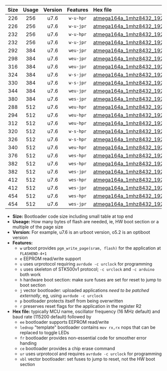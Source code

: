 |Size|Usage|Version|Features|Hex file|
|:-:|:-:|:-:|:-:|:--|
|226|256|u7.6|`w-u-hpr`|[atmega164a_1mhz8432_19200bps_ur.hex](https://raw.githubusercontent.com/stefanrueger/urboot/main/atmega164a_1mhz8432_19200bps_ur.hex)|
|226|256|u7.6|`w-u-jpr`|[atmega164a_1mhz8432_19200bps_ur_vbl.hex](https://raw.githubusercontent.com/stefanrueger/urboot/main/atmega164a_1mhz8432_19200bps_ur_vbl.hex)|
|232|256|u7.6|`w-u-hpr`|[atmega164a_1mhz8432_19200bps_lednop_ur.hex](https://raw.githubusercontent.com/stefanrueger/urboot/main/atmega164a_1mhz8432_19200bps_lednop_ur.hex)|
|232|256|u7.6|`w-u-jpr`|[atmega164a_1mhz8432_19200bps_lednop_ur_vbl.hex](https://raw.githubusercontent.com/stefanrueger/urboot/main/atmega164a_1mhz8432_19200bps_lednop_ur_vbl.hex)|
|292|384|u7.6|`weu-jpr`|[atmega164a_1mhz8432_19200bps_ee_ur_vbl.hex](https://raw.githubusercontent.com/stefanrueger/urboot/main/atmega164a_1mhz8432_19200bps_ee_ur_vbl.hex)|
|298|384|u7.6|`weu-jpr`|[atmega164a_1mhz8432_19200bps_ee_lednop_ur_vbl.hex](https://raw.githubusercontent.com/stefanrueger/urboot/main/atmega164a_1mhz8432_19200bps_ee_lednop_ur_vbl.hex)|
|316|384|u7.6|`weu-jpr`|[atmega164a_1mhz8432_19200bps_ee_lednop_fr_ur_vbl.hex](https://raw.githubusercontent.com/stefanrueger/urboot/main/atmega164a_1mhz8432_19200bps_ee_lednop_fr_ur_vbl.hex)|
|324|384|u7.6|`w-s-jpr`|[atmega164a_1mhz8432_19200bps_vbl.hex](https://raw.githubusercontent.com/stefanrueger/urboot/main/atmega164a_1mhz8432_19200bps_vbl.hex)|
|330|384|u7.6|`w-s-jpr`|[atmega164a_1mhz8432_19200bps_lednop_vbl.hex](https://raw.githubusercontent.com/stefanrueger/urboot/main/atmega164a_1mhz8432_19200bps_lednop_vbl.hex)|
|344|384|u7.6|`weu-jpr`|[atmega164a_1mhz8432_19200bps_ee_lednop_fr_ce_ur_vbl.hex](https://raw.githubusercontent.com/stefanrueger/urboot/main/atmega164a_1mhz8432_19200bps_ee_lednop_fr_ce_ur_vbl.hex)|
|380|384|u7.6|`wes-jpr`|[atmega164a_1mhz8432_19200bps_ee_vbl.hex](https://raw.githubusercontent.com/stefanrueger/urboot/main/atmega164a_1mhz8432_19200bps_ee_vbl.hex)|
|288|512|u7.6|`weu-hpr`|[atmega164a_1mhz8432_19200bps_ee_ur.hex](https://raw.githubusercontent.com/stefanrueger/urboot/main/atmega164a_1mhz8432_19200bps_ee_ur.hex)|
|294|512|u7.6|`weu-hpr`|[atmega164a_1mhz8432_19200bps_ee_lednop_ur.hex](https://raw.githubusercontent.com/stefanrueger/urboot/main/atmega164a_1mhz8432_19200bps_ee_lednop_ur.hex)|
|312|512|u7.6|`weu-hpr`|[atmega164a_1mhz8432_19200bps_ee_lednop_fr_ur.hex](https://raw.githubusercontent.com/stefanrueger/urboot/main/atmega164a_1mhz8432_19200bps_ee_lednop_fr_ur.hex)|
|320|512|u7.6|`w-s-hpr`|[atmega164a_1mhz8432_19200bps.hex](https://raw.githubusercontent.com/stefanrueger/urboot/main/atmega164a_1mhz8432_19200bps.hex)|
|326|512|u7.6|`w-s-hpr`|[atmega164a_1mhz8432_19200bps_lednop.hex](https://raw.githubusercontent.com/stefanrueger/urboot/main/atmega164a_1mhz8432_19200bps_lednop.hex)|
|340|512|u7.6|`weu-hpr`|[atmega164a_1mhz8432_19200bps_ee_lednop_fr_ce_ur.hex](https://raw.githubusercontent.com/stefanrueger/urboot/main/atmega164a_1mhz8432_19200bps_ee_lednop_fr_ce_ur.hex)|
|376|512|u7.6|`wes-hpr`|[atmega164a_1mhz8432_19200bps_ee.hex](https://raw.githubusercontent.com/stefanrueger/urboot/main/atmega164a_1mhz8432_19200bps_ee.hex)|
|382|512|u7.6|`wes-hpr`|[atmega164a_1mhz8432_19200bps_ee_lednop.hex](https://raw.githubusercontent.com/stefanrueger/urboot/main/atmega164a_1mhz8432_19200bps_ee_lednop.hex)|
|382|512|u7.6|`wes-jpr`|[atmega164a_1mhz8432_19200bps_ee_lednop_vbl.hex](https://raw.githubusercontent.com/stefanrueger/urboot/main/atmega164a_1mhz8432_19200bps_ee_lednop_vbl.hex)|
|412|512|u7.6|`wes-hpr`|[atmega164a_1mhz8432_19200bps_ee_lednop_fr.hex](https://raw.githubusercontent.com/stefanrueger/urboot/main/atmega164a_1mhz8432_19200bps_ee_lednop_fr.hex)|
|412|512|u7.6|`wes-jpr`|[atmega164a_1mhz8432_19200bps_ee_lednop_fr_vbl.hex](https://raw.githubusercontent.com/stefanrueger/urboot/main/atmega164a_1mhz8432_19200bps_ee_lednop_fr_vbl.hex)|
|454|512|u7.6|`wes-hpr`|[atmega164a_1mhz8432_19200bps_ee_lednop_fr_ce.hex](https://raw.githubusercontent.com/stefanrueger/urboot/main/atmega164a_1mhz8432_19200bps_ee_lednop_fr_ce.hex)|
|454|512|u7.6|`wes-jpr`|[atmega164a_1mhz8432_19200bps_ee_lednop_fr_ce_vbl.hex](https://raw.githubusercontent.com/stefanrueger/urboot/main/atmega164a_1mhz8432_19200bps_ee_lednop_fr_ce_vbl.hex)|

- **Size:** Bootloader code size including small table at top end
- **Useage:** How many bytes of flash are needed, ie, HW boot section or a multiple of the page size
- **Version:** For example, u7.6 is an urboot version, o5.2 is an optiboot version
- **Features:**
  + `w` urboot provides `pgm_write_page(sram, flash)` for the application at `FLASHEND-4+1`
  + `e` EEPROM read/write support
  + `u` uses urprotocol requiring `avrdude -c urclock` for programming
  + `s` uses skeleton of STK500v1 protocol; `-c urclock` and `-c arduino` both work
  + `h` hardware boot section: make sure fuses are set for reset to jump to boot section
  + `j` vector bootloader: uploaded applications *need to be patched externally*, eg, using `avrdude -c urclock`
  + `p` bootloader protects itself from being overwritten
  + `r` preserves reset flags for the application in the register R2
- **Hex file:** typically MCU name, oscillator frequency (16 MHz default) and baud rate (115200 default) followed by
  + `ee` bootloader supports EEPROM read/write
  + `lednop` "template" bootloader contains `mov rx,rx` nops that can be replaced to toggle LEDs
  + `fr` bootloader provides non-essential code for smoother error handing
  + `ce` bootloader provides a chip erase command
  + `ur` uses urprotocol and requires `avrdude -c urclock` for programming
  + `vbl` vector bootloader: set fuses to jump to reset, not the HW boot section
